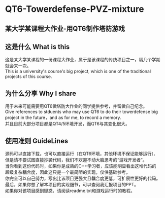 # QT6-Towerdefense-PVZ-mixture  
某大学某课程大作业-用QT6制作塔防游戏  
----
这是什么 What is this  
---
这是某大学某课程的一份课程大作业，属于是该课程的传统项目之一，隔几个学期就会来一次。    
This is a university's course's big project, which is one of the traditional projects of this course.   

为什么分享 Why I share  
---
用于未来可能需要用QT6做塔防大作业的同学提供参考，并留做自己纪念。  
Give references to stduents who may use QT6 to do their towerdefense big project in the future，and as for me, to record a memory.  
并且目前大部分项目都是QT4/5环境开发，而QT6与其变化很大。  

使用准则  GuideLines
---
源码可以直接下载，也可以直接运行（在QT6环境，其他环境不保证能够运行），但是请不要试图直接抄袭代码，我们不欢迎不动大脑思考的“游戏开发者”。  
当你看到这份代码时，如果你是成熟的C++学习者，应该能明显看出这堆代码的超级复杂耦合度，因此这只是一个最简陋的实现，仅供基础参考。  
你完全可以自己努力，写出比该项目更强大且耦合度更低，可扩展性更好的代码。  
最后，如果你想了解本项目的实现细节，可以查阅我汇报项目的PPT。  
如果你对该项目感到疑惑，请阅读readme.txt和游戏运行时的教程。  



